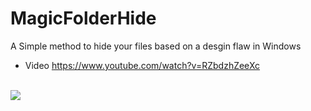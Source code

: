 MagicFolderHide
===============

A Simple method to hide your files based on a desgin flaw in Windows <br>
 - Video
https://www.youtube.com/watch?v=RZbdzhZeeXc
<br>
<img src="http://i.imgur.com/JEzXe7P.png">
